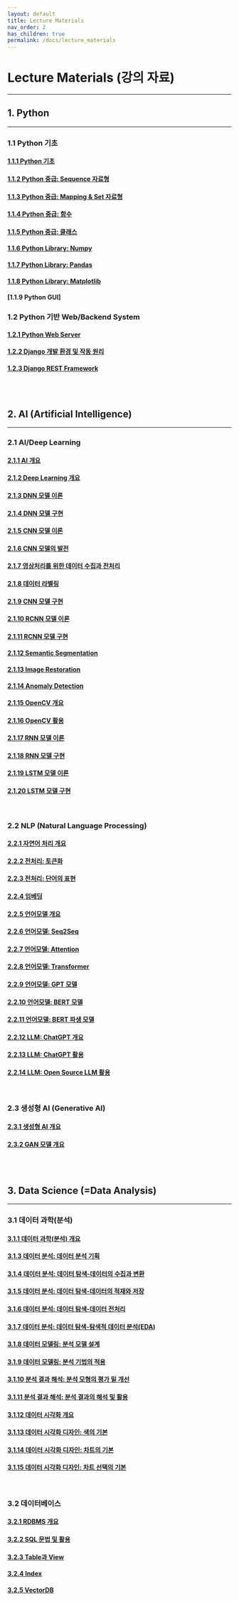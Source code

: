 ```yaml
---
layout: default
title: Lecture Materials
nav_order: 2
has_children: true
permalink: /docs/lecture_materials
---
```


# **Lecture Materials (강의 자료)**

---

## **1. Python**

---

### 1.1 Python 기초

#### [1.1.1 Python 기초]()
#### [1.1.2 Python 중급: Sequence 자료형]()
#### [1.1.3 Python 중급: Mapping & Set 자료형]()
#### [1.1.4 Python 중급: 함수]()
#### [1.1.5 Python 중급: 클래스]()
#### [1.1.6 Python Library: Numpy]()
#### [1.1.7 Python Library: Pandas]()
#### [1.1.8 Python Library: Matplotlib]()
#### [1.1.9 Python GUI]

### 1.2 Python 기반 Web/Backend System

#### [1.2.1 Python Web Server]()
#### [1.2.2 Django 개발 환경 및 작동 원리]()
#### [1.2.3 Django REST Framework]()

<br><br>

## **2. AI (Artificial Intelligence)**

---

### 2.1 AI/Deep Learning

#### [2.1.1 AI 개요]()
#### [2.1.2 Deep Learning 개요]()
#### [2.1.3 DNN 모델 이론]()
#### [2.1.4 DNN 모델 구현]()
#### [2.1.5 CNN 모델 이론]()
#### [2.1.6 CNN 모델의 발전]()
#### [2.1.7 영상처리를 위한 데이터 수집과 전처리]()
#### [2.1.8 데이터 라벨링]()
#### [2.1.9 CNN 모델 구현]()
#### [2.1.10 RCNN 모델 이론]()
#### [2.1.11 RCNN 모델 구현]()
#### [2.1.12 Semantic Segmentation]()
#### [2.1.13 Image Restoration]()
#### [2.1.14 Anomaly Detection]()
#### [2.1.15 OpenCV 개요]()
#### [2.1.16 OpenCV 활용]()
#### [2.1.17 RNN 모델 이론]()
#### [2.1.18 RNN 모델 구현]()
#### [2.1.19 LSTM 모델 이론]()
#### [2.1.20 LSTM 모델 구현]()

<br>

### 2.2 NLP (Natural Language Processing)

#### [2.2.1 자연어 처리 개요]()
#### [2.2.2 전처리: 토큰화]()
#### [2.2.3 전처리: 단어의 표현]()
#### [2.2.4 임베딩]()
#### [2.2.5 언어모델 개요]()
#### [2.2.6 언어모델: Seq2Seq]()
#### [2.2.7 언어모델: Attention]()
#### [2.2.8 언어모델: Transformer]()
#### [2.2.9 언어모델: GPT 모델]()
#### [2.2.10 언어모델: BERT 모델]()
#### [2.2.11 언어모델: BERT 파생 모델]()
#### [2.2.12 LLM: ChatGPT 개요]()
#### [2.2.13 LLM: ChatGPT 활용]()
#### [2.2.14 LLM: Open Source LLM 활용]()

<br>

### 2.3 생성형 AI (Generative AI)

#### [2.3.1 생성형 AI 개요]()
#### [2.3.2 GAN 모델 개요]()

<br><br>

## **3. Data Science (=Data Analysis)**

---

### 3.1 데이터 과학(분석)

#### [3.1.1 데이터 과학(분석) 개요]()
#### [3.1.3 데이터 분석: 데이터 분석 기획]()
#### [3.1.4 데이터 분석: 데이터 탐색-데이터의 수집과 변환]()
#### [3.1.5 데이터 분석: 데이터 탐색-데이터의 적재와 저장]()
#### [3.1.6 데이터 분석: 데이터 탐색-데이터 전처리]()
#### [3.1.7 데이터 분석: 데이터 탐색-탐색적 데이터 분석(EDA)]()
#### [3.1.8 데이터 모델링: 분석 모델 설계]()
#### [3.1.9 데이터 모델링: 분석 기법의 적용]()
#### [3.1.10 분석 결과 해석: 분석 모형의 평가 밑 개선]()
#### [3.1.11 분석 결과 해석: 분석 결과의 해석 및 활용]()
#### [3.1.12 데이터 시각화 개요]()
#### [3.1.13 데이터 시각화 디자인: 색의 기본]()
#### [3.1.14 데이터 시각화 디자인: 차트의 기본]()
#### [3.1.15 데이터 시각화 디자인: 차트 선택의 기본]()

<br>

### 3.2 데이터베이스

#### [3.2.1 RDBMS 개요]()
#### [3.2.2 SQL 문법 및 활용]()
#### [3.2.3 Table과 View]()
#### [3.2.4 Index]()
#### [3.2.5 VectorDB]()

